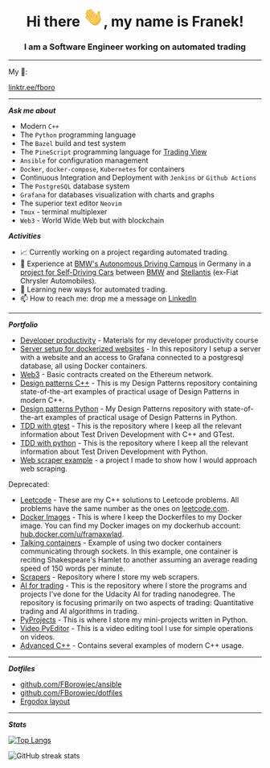 <h1 align="center">Hi there <img src="https://raw.githubusercontent.com/ABSphreak/ABSphreak/master/gifs/Hi.gif" width="40px" />, my name is Franek!</h1>

<h3 align="center">I am a Software Engineer working on automated trading</h3>

---

My 🌳:

[linktr.ee/fboro](https://linktr.ee/fboro)

---

***Ask me about***

* Modern `C++`
* The `Python` programming language
* The `Bazel` build and test system
* The `PineScript` programming language for [Trading View](https://www.tradingview.com)
* `Ansible` for configuration management
* `Docker`, `docker-compose`, `Kubernetes` for containers
* Continuous Integration and Deployment with `Jenkins` or `Github Actions`
* The `PostgreSQL` database system
* `Grafana` for databases visualization with charts and graphs
* The superior text editor `Neovim`
* `Tmux` - terminal multiplexer
* `Web3` - World Wide Web but with blockchain

***Activities***

- 📈 Currently working on a project regarding automated trading.
- 🔭 Experience at [BMW's Autonomous Driving Campus](https://www.bmwgroup.com/en/innovation/technologies-and-mobility/autonomes-fahren/campus.html) in Germany in a [project for Self-Driving Cars](https://www.motorauthority.com/news/1112146_fca-joins-bmw-mobileye-and-intel-s-self-driving-car-alliance) between [BMW](https://www.bmwgroup.com/en.html) and [Stellantis](https://www.stellantis.com/en) (ex-Fiat Chrysler Automobiles).
- 🌱 Learning new ways for automated trading.
- 📫 How to reach me: drop me a message on [LinkedIn](https://www.linkedin.com/in/franekborowiec/)

---

***Portfolio***

- [Developer productivity](https://github.com/FBorowiec/developer_productivity) - Materials for my developer productivity course
- [Server setup for dockerized websites](https://github.com/FBorowiec/server_setup_for_websites_using_docker) - In this repository I setup a server with a website and an access to Grafana connected to a postgresql database, all using Docker containers.
- [Web3](https://github.com/FBorowiec/web3) - Basic contracts created on the Ethereum network.
- [Design patterns C++](https://github.com/FBorowiec/design_patterns_cpp) - This is my Design Patterns repository containing state-of-the-art examples of practical usage of Design Patterns in modern C++.
- [Design patterns Python](https://github.com/FBorowiec/design_patterns_python) - My Design Patterns repository with state-of-the-art examples of practical usage of Design Patterns in Python.
- [TDD with gtest](https://github.com/FBorowiec/tdd_with_gtest) - This is the repository where I keep all the relevant information about Test Driven Development with C++ and GTest.
- [TDD with python](https://github.com/FBorowiec/tdd_with_python) - This is the repository where I keep all the relevant information about Test Driven Development with Python.
- [Web scraper example](https://github.com/FBorowiec/pro-industry_scraper) - a project I made to show how I would approach web scraping.

Deprecated:

- [Leetcode](https://github.com/FBorowiec/leetcode) - These are my C++ solutions to Leetcode problems. All problems have the same number as the ones on [leetcode.com](https://leetcode.com/).
- [Docker Images](https://github.com/FBorowiec/docker_images) - This is where I keep the Dockerfiles to my Docker image. You can find my Docker images on my dockerhub account: [hub.docker.com/u/framaxwlad](hub.docker.com/u/framaxwlad).
- [Talking containers](https://github.com/FBorowiec/talking_containers) - Example of using two docker containers communicating through sockets. In this example, one container is reciting Shakespeare's Hamlet to another assuming an average reading speed of 150 words per minute.
- [Scrapers](https://github.com/FBorowiec/scrapers) - Repository where I store my web scrapers.
- [AI for trading](https://github.com/FBorowiec/ai_for_trading) - This is the repository where I store the programs and projects I've done for the Udacity AI for trading nanodegree. The repository is focusing primarily on two aspects of trading: Quantitative trading and AI algorithms in trading.
- [PyProjects](https://github.com/FBorowiec/py_projects) - This is where I store my mini-projects written in Python.
- [Video PyEditor](https://github.com/FBorowiec/video_pyeditor) - This is a video editing tool I use for simple operations on videos.
- [Advanced C++](https://github.com/FBorowiec/advanced_cpp) - Contains several examples of modern C++ usage.

---

***Dotfiles***

* [github.com/FBorowiec/ansible](https://github.com/FBorowiec/ansible)
* [github.com/FBorowiec/dotfiles](https://github.com/FBorowiec/dotfiles)
* [Ergodox layout](https://configure.zsa.io/ergodox-ez/layouts/3wy7r/latest/0)

---

***Stats***

[![Top Langs](https://github-readme-stats.vercel.app/api/top-langs/?username=FBorowiec&show_icons=true&hide=jupyter%20notebook,shell&layout=compact)](https://github.com/anuraghazra/github-readme-stats)

![GitHub streak stats](https://github-readme-streak-stats.herokuapp.com/?user=FBorowiec)
